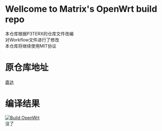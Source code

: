 # Wellcome to Matrix's OpenWrt build repo
本仓库根据P3TERX的仓库文件改编  
对Workflow文件进行了修改  
本仓库将继续使用MIT协议  
# 原仓库地址
[直达](https://github.com/P3TERX/Actions-OpenWrt)  
# 编译结果
[![Build OpenWrt](https://github.com/Nemo2047845885/route/actions/workflows/build-openwrt.yml/badge.svg)](https://github.com/Nemo2047845885/route/actions/workflows/build-openwrt.yml)  
没了
